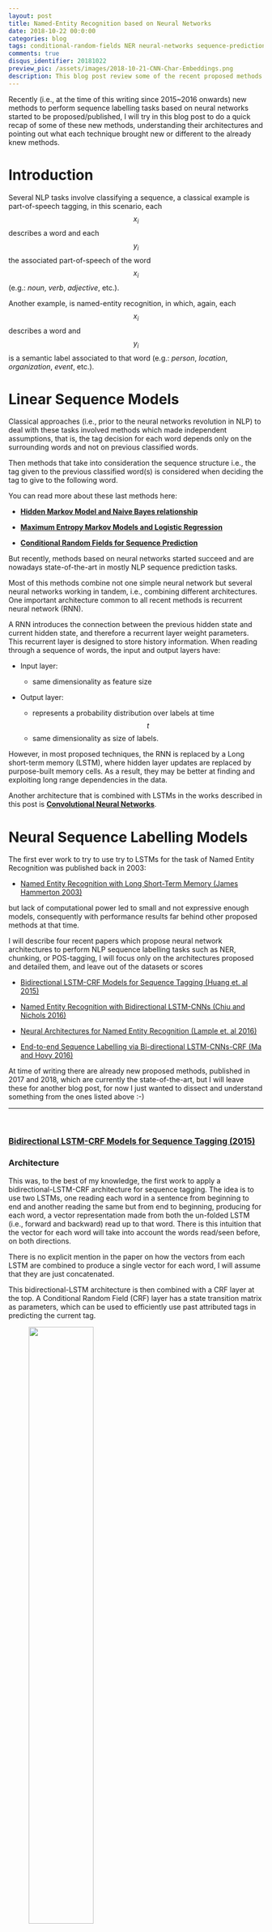 ```yaml
---
layout: post
title: Named-Entity Recognition based on Neural Networks
date: 2018-10-22 00:0:00
categories: blog
tags: conditional-random-fields NER neural-networks sequence-prediction viterbi LSTM
comments: true
disqus_identifier: 20181022
preview_pic: /assets/images/2018-10-21-CNN-Char-Embeddings.png
description: This blog post review some of the recent proposed methods to perform named-entity recognition using neural networks.
---
```


Recently (i.e., at the time of this writing since 2015~2016 onwards) new methods to perform sequence labelling tasks based on neural networks started to be proposed/published, I will try in this blog post to do a quick recap of some of these new methods, understanding their architectures and pointing out what each technique brought new or different to the already knew methods.


# __Introduction__

Several NLP tasks involve classifying a sequence, a classical example is part-of-speech tagging, in this scenario, each $$x_{i}$$ describes a word and each $$y_{i}$$ the associated part-of-speech of the word $$x_{i}$$ (e.g.: _noun_, _verb_, _adjective_, etc.).

Another example, is named-entity recognition, in which, again, each $$x_{i}$$ describes a word and $$y_{i}$$ is a semantic label associated to that word (e.g.: _person_, _location_, _organization_, _event_, etc.).

# __Linear Sequence Models__

Classical approaches (i.e., prior to the neural networks revolution in NLP) to deal with these tasks involved methods which made independent assumptions, that is, the tag decision for each word depends only on the surrounding words and not on previous classified words.

Then methods that take into consideration the sequence structure i.e., the tag given to the previous classified word(s) is considered when deciding the tag to give to the following word.

You can read more about these last methods here:

* __[Hidden Markov Model and Naive Bayes relationship](../../../../../blog/2017/11/11/HHM_and_Naive_Bayes/)__

* __[Maximum Entropy Markov Models and Logistic Regression](../../../../../blog/2017/11/12/Maximum_Entropy_Markov_Model/)__

* __[Conditional Random Fields for Sequence Prediction](../../../../../blog/2017/11/13/Conditional_Random_Fields/)__

But recently, methods based on neural networks started succeed and are nowadays state-of-the-art in mostly NLP sequence prediction tasks.

Most of this methods combine not one simple neural network but several neural networks working in tandem, i.e., combining different architectures. One important architecture common to all recent methods is recurrent neural network (RNN).

A RNN introduces the connection between the previous hidden state and current hidden state, and therefore a recurrent layer weight parameters. This recurrent layer is designed to store history information. When reading through a sequence of words, the input and output layers have:

- Input layer:
  - same dimensionality as feature size

- Output layer:
  - represents a probability distribution over labels at time $$t$$
  - same dimensionality as size of labels.

<!--__TODO__: imagem de uma RNN-->

However, in most proposed techniques, the RNN is replaced by a Long short-term memory (LSTM), where hidden layer updates are replaced by purpose-built memory cells. As a result, they may be better at finding and exploiting long range dependencies in the data.

<!--__TODO__: imagem de uma LSTM, e uma curta descrição-->
<!-- Basically, a LSTM unit is composed of three multiplicative gates which control the proportions of information to forget and to pass on to the next time step. -->

Another architecture that is combined with LSTMs in the works described in this post is __[Convolutional Neural Networks](../../../../../blog/2018/03/31/SentenceClassificationConvNets/)__.


# __Neural Sequence Labelling Models__

The first ever work to try to use try to LSTMs for the task of Named Entity Recognition was published back in 2003:

- [Named Entity Recognition with Long Short-Term Memory (James Hammerton 2003)](http://www.aclweb.org/anthology/W03-0426)

but lack of computational power led to small and not expressive enough models, consequently with performance results far behind other proposed methods at that time.

I will describe four recent papers which propose neural network architectures to perform NLP sequence labelling tasks such as NER, chunking, or POS-tagging, I will focus only on the architectures proposed and detailed them, and leave out of the datasets or scores

- [Bidirectional LSTM-CRF Models for Sequence Tagging (Huang et. al 2015)](https://arxiv.org/pdf/1508.01991v1.pdf)

- [Named Entity Recognition with Bidirectional LSTM-CNNs (Chiu and Nichols 2016)](https://www.aclweb.org/anthology/Q16-1026)

- [Neural Architectures for Named Entity Recognition (Lample et. al 2016)](http://www.aclweb.org/anthology/N16-1030)

- [End-to-end Sequence Labelling via Bi-directional LSTM-CNNs-CRF (Ma and Hovy 2016)](http://www.aclweb.org/anthology/P16-1101)

At time of writing there are already new proposed methods, published in 2017 and 2018, which are currently the state-of-the-art, but I will leave these for another blog post, for now I just wanted to dissect and understand something from the ones listed above :-)

---

<br>









### [Bidirectional LSTM-CRF Models for Sequence Tagging (2015)](https://arxiv.org/pdf/1508.01991v1.pdf)


### __Architecture__

This was, to the best of my knowledge, the first work to apply a bidirectional-LSTM-CRF architecture for sequence tagging. The idea is to use two LSTMs, one reading each word in a sentence from beginning to end and another reading the same but from end to beginning, producing for each word, a vector representation made from both the un-folded LSTM (i.e., forward and backward) read up to that word. There is this intuition that the vector for each word will take into account the words read/seen before, on both directions.

There is no explicit mention in the paper on how the vectors from each LSTM are combined to produce a single vector for each word, I will assume that they are just concatenated.

This bidirectional-LSTM architecture is then combined with a CRF layer at the top. A Conditional Random Field (CRF) layer has a state transition matrix as parameters, which can be used to efficiently use past attributed tags in predicting the current tag.

<figure>
  <img style="width: 55%; height: 55%" src="/assets/images/2018-10-21_A_bi-LSTM-CRF_model.png">
  <figcaption><b>A bi-LSTM-CRF model for NER.</b> <br>(Image taken from Huang et. al 2015)</figcaption>
</figure>

<br>

### __Features and Embeddings__

Word embeddings, generate from each state of the LSTM, are combined with hand-crafted features:
- spelling, e.g.: capitalization, punctuation, word patters, etc.
- context, e.g: uni-, bi- and tri-gram features

The embeddings used are those produced by [Collobert et al., 2011](http://www.jmlr.org/papers/volume12/collobert11a/collobert11a.pdf) which has 130K vocabulary size and each word corresponds to a 50-dimensional embedding vector.

__Features connection tricks__:

The input for the model include both word, spelling and context features, however, the authors suggest direct connecting the hand-crafted features to the output layer (i.e, CRF) which accelerates training and result in very similar tagging accuracy, when comparing without direct connections. That is, in my understanding, the vector representing the hand-crafted features are passed directly to the CRF and are not passed through the bidirectional-LSTM

<figure>
  <img style="width: 55%; height: 55%" src="/assets/images/2018-10-21_A_bi-LSTM-CRF_model_with_max_ent_features.png">
  <figcaption><b>A bi-LSTM-CRF model with Maximum Entropy features.</b> <br>(Image taken from Huang et. al 2015)</figcaption>
</figure>

<br>

## __Summary__

In essence, I guess one can see this architecture as using the output of the bidirectional-LSTM, vector representations for each word in a sentence, together with a vector of features derived from spelling and context hand-crafted rules, these vectors are concatenated and passed to a CRF layer.


<br>







---

#### [Named Entity Recognition with Bidirectional LSTM-CNNs (2016)](https://www.aclweb.org/anthology/Q16-1026)

### __Architecture__

The authors propose a hybrid model combining bidirectional-LSTMs with a Convolutional Neural Network (CNN), the latter learns both character- and word-level features. So, this makes use of words-embeddings, additional hand-crafted word features, and CNN-extracted character-level features. All these features, for each word, are fed into a bidirectional-LSTM.

<figure>
  <img style="width: 42.5%; height: 42.5%" src="/assets/images/2018-10-21-CNN-Char-Embeddings.png">
  <figcaption><b>A bidirectional-LSTMs with CNNs.</b> <br>(Image taken from Chiu and Nichols 2016)</figcaption>
</figure>

The output vector of each LSTM (i.e., forward and backward) at each time step is decoded by a linear layer and a log-softmax layer into log-probabilities for each tag category, and These two vectors are then added together.

<figure>
  <img style="width: 35%; height: 45%" src="/assets/images/2018-10-21-output_layer.png">
  <figcaption><b>Output Layer.</b> <br>(Image taken from Chiu and Nichols 2016)</figcaption>
</figure>

<br>

Character-level features are induced by a CNN architecture, which was successfully applied to Spanish and Portuguese NER [(Santos et al., 2015)](http://www.anthology.aclweb.org/W/W15/W15-3904.pdf) and German POS-tagging [(Labeau et al., 2015)](http://www.aclweb.org/anthology/D15-1025). For each word a convolution and a max layer are applied to extract a new feature vector from the per-character feature vectors such as character embeddings and character type.

<figure>
  <img style="width: 42.5%; height: 42.5%" src="/assets/images/2018-10-21-bi-directional-LSTM-with-CNN-chars.png">
  <figcaption><b>Char-Embeddings architecture.</b> <br>(Image taken from Chiu and Nichols 2016)</figcaption>
</figure>

<br>

### __Features and Embeddings__

__Word Embeddings__: 50-dimensional word embeddings [(Collobert et al. 2011)](http://www.jmlr.org/papers/volume12/collobert11a/collobert11a.pdf), all words are lower-cased, embeddings are allowed to be modified during training.

__Character Embeddings__: randomly initialized a lookup table with values drawn from a uniform distribution with range [−0.5,0.5] to output a character embedding of 25 dimensions. Two special tokens are added: PADDING and UNKNOWN.

__Additional Char Features__ A lookup table was used to output a 4-dimensional vector representing the type of the character (_upper case_, _lower case_, _punctuation_, _other_).

__Additional Word Features__: each words is tagged as _allCaps_, _upperInitial_, _lowercase_, _mixedCaps_, _noinfo_.

__Lexicons__: partial lexicon matches using a list of known named-entities from DBpedia. The list is then used to perform $n$-gram matches against the words. A match is successful when the $n$-gram matches the prefix or suffix of an entry and is at least half the length of the entry.

<br>

## __Summary__

The authors also explore several features, some hand-crafted:

- word embeddings
- word shape features
- character-level features (extracted with a CNN)
- lexical features

All these features are then concatenated, passed through a bi-LSTM and each time step is decoded by a linear layer and a log-softmax layer into log-probabilities for each tag category. The model also learns a tag transition matrix, and at inference time the Viterbi algorithm selects the sequence that maximizes the score all possible tag-sequences.


## __Implementations__

- [https://github.com/kamalkraj/Named-Entity-Recognition-with-Bidirectional-LSTM-CNNs](https://github.com/kamalkraj/Named-Entity-Recognition-with-Bidirectional-LSTM-CNNs)



---







<br>

### [Neural Architectures for Named Entity Recognition (2016)](http://www.aclweb.org/anthology/N16-1030)

### __Architecture__

This was, to the best of my knowledge, the first work on NER to completely drop hand-crafted features, i.e., they use no language-specific resources or features beyond a small amount of supervised training data and unlabeled corpora.

Two architectures are proposed:

- bidirectional LSTMs + Conditional Random Fields (CRF)
- generating labels segments using a transition-based approach inspired by shift-reduce parsers

I will just focus on the first model, which follows a similar architecture as the other models presented in this post. I personally like this model mostly because of it's simplicity.

As in the previous models, two LSTMs are used to generate a word representation by concatenating its left and right context. These are two distinct LSTMs with different parameters. The tagging decisions are modeled jointly using a CRF layer [(Lafferty et al., 2001)](https://repository.upenn.edu/cgi/viewcontent.cgi?article=116).

<figure>
  <img style="width: 42.5%; height: 42.5%" src="/assets/images/2018-10-21-neural-arch.png">
  <figcaption><b>Model Architecture.</b> <br>(Image taken from Lample et. al 2016)</figcaption>
</figure>


### __Embeddings__

The authors generate words embeddings from both representations of the characters of the word and from the contexts where the word occurs.

The rational behinds this idea is that many languages have orthographic or morphological evidence that a word or sequence of words is a named-entity or not, so they use character-level embeddings to try to capture these evidences. Secondly, named-entities appear in somewhat regular contexts in large corpora, therefore they use embeddings learned from a large corpus that are sensitive to word order.

#### __Character Embeddings__

<figure>
  <img style="width: 42.5%; height: 42.5%" src="/assets/images/2018-10-21-nerual-arch-char-embeddings.png">
  <figcaption><b>Character-Embeddings Architecture.</b> <br>(Image taken from Lample et. al 2016)</figcaption>
</figure>

A character lookup table is initialized randomly containing an embedding for every character. The character embeddings corresponding to every character in a word are given in direct and reverse order to a bidirectional-LSTM. The embedding for a word derived from its characters is the concatenation of its forward and backward representations from the bidirectional-LSTM. The hidden dimension of the forward and backward character LSTMs are 25 each.

#### __Word Embeddings__

This character-level representation is then concatenated with a word-level representation from pre-trained word embeddings. Embeddings are pre-trained using skip-n-gram [(Ling et al., 2015)](http://www.aclweb.org/anthology/D15-1161), a variation of skip-gram that accounts for word order.

These embeddings are fine-tuned during training, and the authors claim that using pre-trained over randomly initialized ones results in performance improvements.

They also mention that they apply a dropout mask to the final embedding layer just before the input to the bidirectional LSTM observe a significant improvement in model’s performance after using dropout.


## __Summary__

This model is relatively simple, the authors use no hand-crafted features, just embeddings. The word embeddings are the concatenation of two vectors, a vector made of character embeddings using two LSTMs, for each character in a word, and a vector corresponding to word embeddings trained on external data.

The embeddings for word each word in a sentence are then passed through a forward and backward LSTM, and the output for each word is then fed into a CRF layer.


## __Implementations__

- [https://github.com/glample/tagger](https://github.com/glample/tagger)
- [https://github.com/Hironsan/anago](https://github.com/Hironsan/anago)
- [https://github.com/achernodub/bilstm-cnn-crf-tagger](https://github.com/achernodub/bilstm-cnn-crf-tagger)


---





<br>


#### [End-to-end Sequence Labelling via Bi-directional LSTM-CNNs-CRF (2016)](http://www.aclweb.org/anthology/P16-1101)

### __Architecture__

This system is very similar to the previous one. The authors use a Convolutional Neural Networks (CNN) to encode character-level information of a word into its character-level representation. Then combine character- and word-level representations and feed them into bidirectional LSTM to model context information of each word. Finally, the output vectors of BLSTM are fed to the CRF layer to jointly decode the best label sequence.
<figure>
  <img style="width: 42.5%; height: 42.5%" src="/assets/images/2018-10-21_end_to_ent2.png">
  <figcaption><b>Model Architecture.</b> <br>(Image taken from (Ma and Hovy 2016))</figcaption>
</figure>


### __Embeddings__

#### __Character Embeddings__

The CNN is similar to the one in [Chiu and Nichols (2015)](https://www.aclweb.org/anthology/Q16-1026), the second system presented, except that they use only character embeddings as the inputs to CNN, without any character type features. A dropout layer is applied before character embeddings are input to CNN.

<figure>
  <img style="width: 42.5%; height: 42.5%" src="/assets/images/2018-10-21_end_to_ent1.png">
  <figcaption><b>Character-embeddings Architecture.</b> <br>(Image taken from (Ma and Hovy 2016))</figcaption>
</figure>

#### __Word Embeddings__

The word embeddings are the publicly available GloVe 100-dimensional embeddings trained on 6 billion words from Wikipedia and web text.

## __Summary__

This model follows basically the same architecture as the one presented before, being the only architecture change the fact that they use CNN to generate word-level char-embeddings instead of an LSTM.


## __Implementations__

- [https://github.com/achernodub/bilstm-cnn-crf-tagger](https://github.com/achernodub/bilstm-cnn-crf-tagger)


---

<br>

## __Comparative Summary__

I would say the main lessons learned from reading these papers are:

* Use two LSTMs (forward and backward)
* CRF on the top/final layer to model tag transitions
* Final embeddings are a combinations of word- and character embeddings

In the following table I try to summarize the main characteristics of each of the models

<table class="blueTable">
<thead>
<tr>
<th>&nbsp;</th>
<th>Features</th>
<th>Architecture Resume</th>
<th>Structured Tagging</th>
<th>Embeddings</th>
</tr>
</thead>
<tbody>
<tr>
<td>(Huang et. al 2015)</td>
<td>Yes</td>
<td>
bi-LSTM output vectors +
<br>
features vectors connected to CRF</td>
<td>CRF</td>
<td>Collobert et al. 2011
<br>
pre-trained
<br>
50-dimensions</td>
</tr>
<tr>
<td>(Chiu and Nichols 2016)</td>
<td>Yes</td>


<td>
word embeddings + features vector
<br>
input to a bi-LSTM the output
<br>
at each time step is decoded by a
<br>
linear layer and a log-softmax layer
<br>
into log-probabilities for each tag category
<br>
</td>
<td>
Sentence-level log-likelihood
</td>


<td>
- Collobert et al. 2011
<br>
- char-level embeddings
<br>
extracted with a CNN</td>
</tr>
<tr>
<td>(Lample et. al 2016)</td>
<td>No</td>
<td>
chars and word embeddings
<br>
input for the bi-LSTM
<br>
output vectors are fed to the CRF layer to  jointly decode the best label sequence
</td>
<td>CRF</td>
<td>
- char-level embeddings
<br>
extracted with a bi-LSTM
<br>
- pre-trained word embeddings
<br>
with skip-n-gram</td>
</tr>
<tr>
<td>(Ma and Hovy 2016)</td>
<td>No</td>
<td>
chars and word embeddings
<br>
input for the bi-LSTM
<br>
output vectors are fed to the CRF layer to  jointly decode the best label sequence
</td>
<td>CRF</td>
<td>
- char embeddings extracted with a CNN
<br>
- word embeddings: GloVe 100-dimensions</td>
</tr>
</tbody>
</table>

---

## __References__

<!-- https://www.lewuathe.com/machine%20learning/crf/conditional-random-field.html -->

- [Bidirectional LSTM-CRF Models for Sequence Tagging (Huang et. al 2015)](https://arxiv.org/pdf/1508.01991v1.pdf)

- [Named Entity Recognition with Bidirectional LSTM-CNNs (Chiu and Nichols 2016)](https://www.aclweb.org/anthology/Q16-1026)

- [Neural Architectures for Named Entity Recognition (Lample et. al 2016)](https://www.aclweb.org/anthology/N16-1030)

- [End-to-end Sequence Labelling via Bi-directional LSTM-CNNs-CRF (Ma and Hovy 2016)](http://www.aclweb.org/anthology/P16-1101)

- [A Tutorial on Hidden Markov Models and Selected Applications in Speech Recognition](https://www.robots.ox.ac.uk/~vgg/rg/papers/hmm.pdf)

- [Hugo Larochelle on-line lessons - Neural networks [4.1] : Training CRFs - loss function](https://www.youtube.com/watch?v=6dpGB60Q1Ts)

- [Blog article: CRF Layer on the Top of BiLSTM - 1 to 8](https://createmomo.github.io/)

- [Not All Contexts Are Created Equal: Better Word Representations with Variable Attention (Ling et al., 2015)](http://www.aclweb.org/anthology/D15-1161)

- [Non-lexical neural architecture for fine-grained POS Tagging (Labeau et al., 2015)](http://www.aclweb.org/anthology/D15-1025)

- [Boosting Named Entity Recognition with Neural Character Embeddings (Santos et al., 2015)](http://www.anthology.aclweb.org/W/W15/W15-3904.pdf)

- [Natural Language Processing (Almost) from Scratch (2011)](http://www.jmlr.org/papers/volume12/collobert11a/collobert11a.pdf)

---

<br><br>

### __Extra: Why a Conditional Random Field (CRF) at the top?__

Having independent classification decisions is limiting when there are strong dependencies across output labels, since you decide which label for a word independently from the previous given tags.

For sequence labeling or general structured prediction tasks, it is beneficial to consider the correlations between labels in neighborhoods and jointly decode the best chain of labels for a given input sentence:

- NER is one such task, since the”"grammar” that characterizes interpretable sequences of tags imposes several hard constraints, e.g.: I-PER cannot follow B-LOC that would be impossible to model with independence assumptions.

- Another example, in POS tagging an adjective is more likely to be followed by a noun than a verb;

The idea of using a CRF at the top is to model tagging decisions jointly. This means that the CRF layer could add constrains to the final predicted labels ensuring they are valid. The constrains are learned by the CRF layer automatically based on the annotated samples during the training process.


#### __Emission score matrix__

The output of the LSTM is given as input to the CRF layer, that is, a matrix $\textrm{P}$ with the scores of the LSTM of size $n \times k$, where $n$ is the number of words in the sentence and $k$ is the possible number of labels that each word can have, $\textrm{P}_{i,j}$ is the score of the $j^{th}$ tag of the $i^{th}$ word in the sentence.

__TODO__ desenhar as matriz ligada ao CRF

#### __Transition matrix__

$$\textrm{T}$$ is a matrix of transition scores such that $$\textrm{P}_{i,j}$$ represents the score of a transition from the tag $$i$$ to tag $$j$$. Two extra tags are added, $y_{0}$ and $y_{n}$ are the _start_ and _end_ tags of a sentence, that we add to the set of possible tags, $\textrm{T}$ is therefore a square matrix of size $\textrm{k}+2$.

__TODO__ desenhar as matriz

#### __Score of a prediction__

For a given sequence of predictions for a sequence of words $$x$$:

$$\textrm{y} = (y_{1},y_{2},\dots,y_{n})$$

we can compute it's score based on the _emission_ and _transition_ matrices:

$$\textrm{score} = \sum_{i=0}^{n} \textrm{T}_{y_i,y_{i+1}} + \sum_{i=1}^{n} \textrm{P}_{i,y_i}$$

so the score of a sequence of predictions is, for each word, the sum of the transition from the current assigned tag $$y_i$$ to next assigned tag $$y_{i+1}$$ plus the probability given by the LSTM to the tag assigned for the current word $$i$$.

#### __Training: parameter estimation__

During training, assign a probability to each tag but maximizing the probability of the correct tag $$y$$ sequence among all the other possible tag sequences.

This is modeled by applying a softmax over all the possible taggings $$y$$:

$$\textrm{p(y|X)} = \frac{e^{score(X,y)}}{\sum\limits_{y' \in Y({x})} e^{score(X,y')}}$$

where $$Y(x)$$ denotes the set of all possible label sequences for $$x$$, this denominator is also known as the partition function. So, finding the best sequence is the equivalent of finding the sequence that maximizes $$\textrm{score(X,y)}$$.

The loss can be defined as the negative log likelihood of the current tagging $$y$$:

$$\textrm{-log p}(y\textrm{|X)}$$

so, in simplifying the function above, a first step is to get rid of the fraction using log equivalences, and then get rid of the $$\textrm{log}\  e$$ in the first term since they cancel each other out:

$$\textrm{-log p}(y\textrm{|X)} = -\ \textrm{score(X,y)} + \textrm{log} \sum\limits_{y' \in Y({x})} \textrm{exp}(\textrm{score(X,y')})$$

then the second term can be simplified by applying the log-space addition _logadd_, equivalence, i.e.: $$\oplus(a, b, c, d) = log(e^a+e^b+e^c+e^d)$$:

$$\textrm{-log p}(y\textrm{|X)} = -\ \textrm{score(X,y)} + \underset{y' \in Y({x})}{\text{logadd}} (\textrm{score(X,y')})$$


then, replacing the $$\textrm{score}$$ by it's definition:

$$ = - (\sum_{i=0}^{n} \textrm{T}_{y_i,y_{i+1}} + \sum_{i=1}^{n} \textrm{P}_{i,y_i}) + \underset{y' \in Y({x})}{\text{logadd}}(\sum_{i=0}^{n} \textrm{T}_{y'_i,y'_{i+1}} + \sum_{i=1}^{n} \textrm{P}_{i,y_i})$$

The first term is score for the true data. Computing the second term might be computationally expensive since it requires summing over the $$k^{n}$$ different sequences in $$Y(x)$$, i.e., the set of all possible label sequences for $$x$$. This computation can be solved using a variant of the Viterbi algorithm, the forward algorithm.

The gradients are then computed using back-propagation, since the CRF is inside the neural-network. Note that the transition scores in the matrix are randomly initialized - or can also bee initialized based on some criteria, to speed up training - and will be updated automatically during your training process.

#### __Inference: determining the most likely label sequence $$y$$ given $$X$$__

Decoding is to search for the single label sequence with the largest joint probability conditioned on the input sequence:

$$\underset{y}{\arg\max}\ \textrm{p(y|X;}\theta)$$


the parameters $$\theta$$ correspond to the _transition_ and _emission_ matrices, basically the task is finding the best $$\hat{y}$$ given the transition matrix $$\textrm{T}$$ and the matrix $$\textrm{P}$$ with scores for each tag for the individual word:

$$\textrm{score} = \sum_{i=0}^{n} \textrm{T}_{y_i,y_{i+1}} + \sum_{i=1}^{n} \textrm{P}_{i,y_i}$$

a linear-chain sequence CRF model, models only interactions between two successive labels, i.e bi-gram interactions, therefore one can find the sequence $$y$$ maximizing the __score__ function above by adopting the Viterbi algorithm (Rabiner, 1989).
